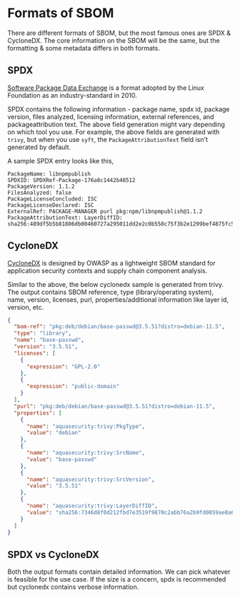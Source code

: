 # Formats of SBOM

There are different formats of SBOM, but the most famous ones are SPDX & CycloneDX. The core information on the SBOM will be the same, but the formatting & some metadata differs in both formats.

## SPDX

[Software Package Data Exchange](https://spdx.dev/) is a format adopted by the Linux Foundation as an industry-standard in 2010.

SPDX contains the following information - package name, spdx id, package version, files analyzed, licensing information, external references, and packageattribution text. The above field generation might vary depending on which tool you use. For example, the above fields are generated with `trivy`, but when you use `syft`, the `PackageAttributionText` field isn't generated by default.

A sample SPDX entry looks like this,

```
PackageName: libnpmpublish
SPDXID: SPDXRef-Package-176a8c1442b48512
PackageVersion: 1.1.2
FilesAnalyzed: false
PackageLicenseConcluded: ISC
PackageLicenseDeclared: ISC
ExternalRef: PACKAGE-MANAGER purl pkg:npm/libnpmpublish@1.1.2
PackageAttributionText: LayerDiffID: sha256:489df5b5b81806db00460727a295011dd2e2c0b558c75f3b2e1299bef4875fc5
```

## CycloneDX

[CycloneDX](https://cyclonedx.org/) is designed by OWASP as a lightweight SBOM standard for application security contexts and supply chain component analysis.

Similar to the above, the below cyclonedx sample is generated from trivy. The output contains SBOM reference, type (library/operating system), name, version, licenses, purl, properties/additional information like layer id, version, etc.

```json
{
  "bom-ref": "pkg:deb/debian/base-passwd@3.5.51?distro=debian-11.5",
  "type": "library",
  "name": "base-passwd",
  "version": "3.5.51",
  "licenses": [
    {
      "expression": "GPL-2.0"
    },
    {
      "expression": "public-domain"
    }
  ],
  "purl": "pkg:deb/debian/base-passwd@3.5.51?distro=debian-11.5",
  "properties": [
    {
      "name": "aquasecurity:trivy:PkgType",
      "value": "debian"
    },
    {
      "name": "aquasecurity:trivy:SrcName",
      "value": "base-passwd"
    },
    {
      "name": "aquasecurity:trivy:SrcVersion",
      "value": "3.5.51"
    },
    {
      "name": "aquasecurity:trivy:LayerDiffID",
      "value": "sha256:7346d8f0d212fbd7e3519f9870c2abb76a2b9fd0859ae8a6b829cfb8659a0861"
    }
  ]
}
```

## SPDX vs CycloneDX

Both the output formats contain detailed information. We can pick whatever is feasible for the use case. If the size is a concern, spdx is recommended but cyclonedx contains verbose information.
